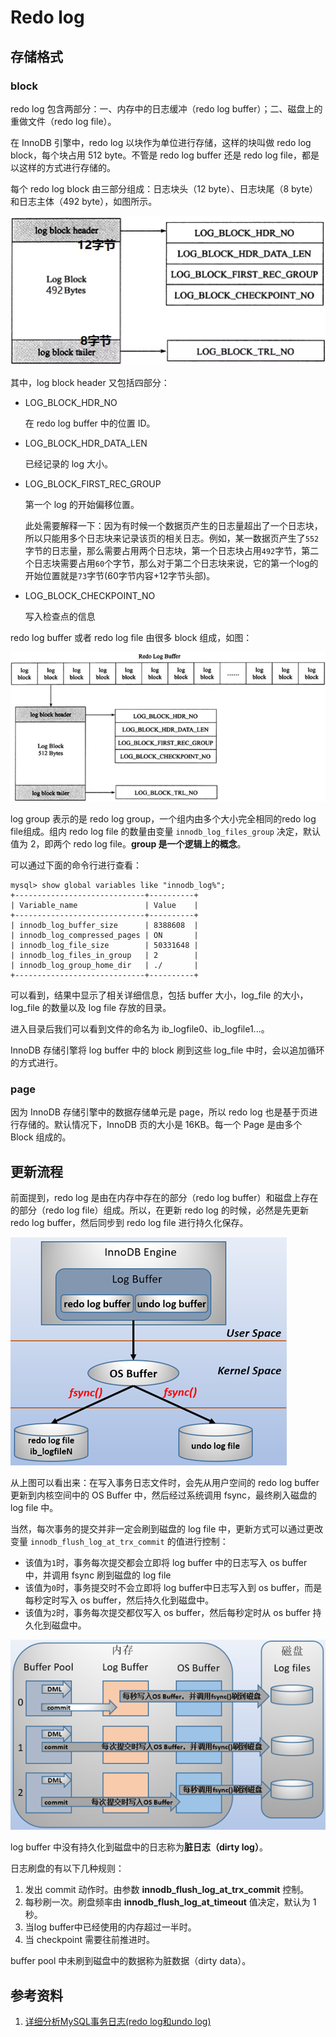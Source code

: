 # Redo log

## 存储格式

### block

redo log 包含两部分：一、内存中的日志缓冲（redo log buffer）；二、磁盘上的重做文件（redo log file）。

在 InnoDB 引擎中，redo log 以块作为单位进行存储，这样的块叫做 redo log block，每个块占用 512 byte。不管是 redo log buffer 还是 redo log file，都是以这样的方式进行存储的。

每个 redo log block 由三部分组成：日志块头（12 byte）、日志块尾（8 byte）和日志主体（492 byte），如图所示。

![log block](./logblock)





其中，log block header 又包括四部分：

- LOG_BLOCK_HDR_NO

  在 redo log buffer 中的位置 ID。

- LOG_BLOCK_HDR_DATA_LEN

  已经记录的 log 大小。

- LOG_BLOCK_FIRST_REC_GROUP

  第一个 log 的开始偏移位置。

  此处需要解释一下：因为有时候一个数据页产生的日志量超出了一个日志块，所以只能用多个日志块来记录该页的相关日志。例如，某一数据页产生了`552`字节的日志量，那么需要占用两个日志块，第一个日志块占用`492`字节，第二个日志块需要占用`60`个字节，那么对于第二个日志块来说，它的第一个log的开始位置就是`73`字节(60字节内容+12字节头部)。

- LOG_BLOCK_CHECKPOINT_NO

  写入检查点的信息

redo log  buffer 或者 redo log file  由很多 block 组成，如图：

![manyblock](./manyblock)



log group 表示的是 redo log group，一个组内由多个大小完全相同的redo log file组成。组内 redo log file 的数量由变量 `innodb_log_files_group` 决定，默认值为 2，即两个 redo log file。**group 是一个逻辑上的概念**。

可以通过下面的命令行进行查看：

```
mysql> show global variables like "innodb_log%";
+-----------------------------+----------+
| Variable_name               | Value    |
+-----------------------------+----------+
| innodb_log_buffer_size      | 8388608  |
| innodb_log_compressed_pages | ON       |
| innodb_log_file_size        | 50331648 |
| innodb_log_files_in_group   | 2        |
| innodb_log_group_home_dir   | ./       |
+-----------------------------+----------+
```

可以看到，结果中显示了相关详细信息，包括 buffer 大小，log_file 的大小，log_file 的数量以及 log file 存放的目录。

进入目录后我们可以看到文件的命名为 ib_logfile0、ib_logfile1...。

InnoDB 存储引擎将 log buffer 中的 block 刷到这些 log_file 中时，会以追加循环的方式进行。

### page

因为 InnoDB 存储引擎中的数据存储单元是 page，所以 redo log 也是基于页进行存储的。默认情况下，InnoDB 页的大小是 16KB。每一个 Page 是由多个 Block 组成的。

## 更新流程

前面提到，redo log 是由在内存中存在的部分（redo log buffer）和磁盘上存在的部分（redo log file）组成。所以，在更新 redo log 的时候，必然是先更新 redo log buffer，然后同步到 redo log file 进行持久化保存。

![更新层次](./flush_structure.png)



从上图可以看出来：在写入事务日志文件时，会先从用户空间的 redo log buffer更新到内核空间中的 OS Buffer 中，然后经过系统调用 fsync，最终刷入磁盘的 log file 中。

当然，每次事务的提交并非一定会刷到磁盘的 log file 中，更新方式可以通过更改变量 `innodb_flush_log_at_trx_commit` 的值进行控制：

- 该值为`1`时，事务每次提交都会立即将 log buffer 中的日志写入 os buffer 中，并调用 fsync 刷到磁盘的 log file
- 该值为`0`时，事务提交时不会立即将 log buffer中日志写入到 os buffer，而是每秒定时写入 os buffer，然后持久化到磁盘中。
- 该值为`2`时，事务每次提交都仅写入 os buffer，然后每秒定时从 os buffer 持久化到磁盘中。

![刷盘级别](./flush_level.png)



log buffer 中没有持久化到磁盘中的日志称为**脏日志（dirty log）**。

日志刷盘的有以下几种规则：

1. 发出 commit 动作时。由参数 **innodb_flush_log_at_trx_commit**  控制。
2. 每秒刷一次。刷盘频率由 **innodb_flush_log_at_timeout** 值决定，默认为 1 秒。
3. 当log buffer中已经使用的内存超过一半时。
4. 当 checkpoint 需要往前推进时。

buffer pool 中未刷到磁盘中的数据称为脏数据（dirty data）。







## 参考资料

1. [详细分析MySQL事务日志(redo log和undo log)](https://juejin.im/entry/5ba0a254e51d450e735e4a1f)